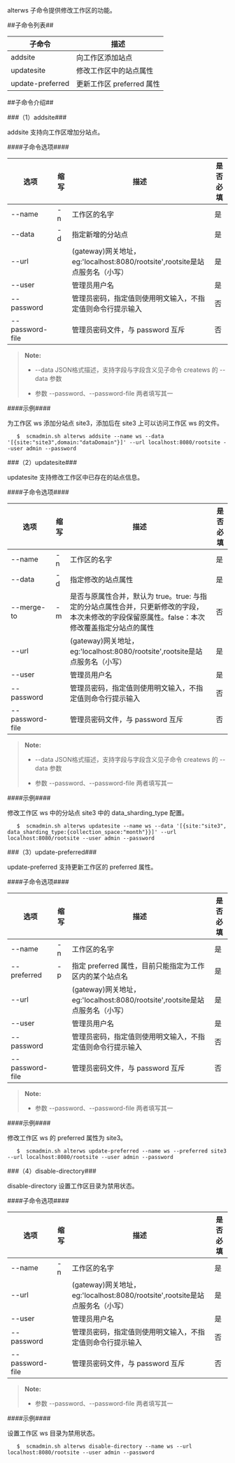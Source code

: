 alterws 子命令提供修改工作区的功能。

##子命令列表##

|子命令    |描述             |
|----------|-----------------|
|addsite   |向工作区添加站点 |
|updatesite|修改工作区中的站点属性 |
|update-preferred   |更新工作区 preferred 属性|

##子命令介绍##

###（1）addsite###

addsite 支持向工作区增加分站点。

####子命令选项####

|选项       |缩写 |描述                                                         |是否必填|
|-----------|-----|-------------------------------------------------------------|--------|
|--name     |-n   |工作区的名字                                                 |是      |
|--data     |-d   |指定新增的分站点                                             |是      |
|--url      |     |(gateway)网关地址，eg:'localhost:8080/rootsite',rootsite是站点服务名（小写） |是      |
|--user     |     |管理员用户名                                                 |是      |
|--password |     |管理员密码，指定值则使用明文输入，不指定值则命令行提示输入   |否      |
|--password-file|     |管理员密码文件，与 password 互斥                         |否      |

>  **Note:**
>
>  * --data JSON格式描述，支持字段与字段含义见子命令 createws 的 --data 参数
>
>  * 参数 --password、--password-file 两者填写其一

####示例####

为工作区 ws 添加分站点 site3，添加后在 site3 上可以访问工作区 ws 的文件。

```lang-javascript
   $  scmadmin.sh alterws addsite --name ws --data '[{site:"site3",domain:"dataDomain"}]' --url localhost:8080/rootsite --user admin --password
```

###（2）updatesite###

updatesite 支持修改工作区中已存在的站点信息。

####子命令选项####

|选项       |缩写 |描述                                                         |是否必填|
|-----------|-----|-------------------------------------------------------------|--------|
|--name     |-n   |工作区的名字                                                 |是      |
|--data     |-d   |指定修改的站点属性                                            |是      |
|--merge-to |-m   |是否与原属性合并，默认为 true。true: 与指定的分站点属性合并，只更新修改的字段，本次未修改的字段保留原属性。false：本次修改覆盖指定分站点的属性                                          |否      |
|--url      |     |(gateway)网关地址，eg:'localhost:8080/rootsite',rootsite是站点服务名（小写） |是      |
|--user     |     |管理员用户名                                                 |是      |
|--password |     |管理员密码，指定值则使用明文输入，不指定值则命令行提示输入   |否      |
|--password-file|     |管理员密码文件，与 password 互斥                         |否      |

>  **Note:**
>
>  * --data JSON格式描述，支持字段与字段含义见子命令 createws 的 --data 参数
>
>  * 参数 --password、--password-file 两者填写其一

####示例####

修改工作区 ws 中的分站点 site3 中的 data_sharding_type 配置。

```lang-javascript
   $  scmadmin.sh alterws updatesite --name ws --data '[{site:"site3", data_sharding_type:{collection_space:"month"}}]' --url localhost:8080/rootsite --user admin --password
```

###（3）update-preferred###

update-preferred 支持更新工作区的 preferred 属性。

####子命令选项####

|选项       |缩写 |描述                                                         |是否必填|
|-----------|-----|-------------------------------------------------------------|--------|
|--name     |-n   |工作区的名字                                                 |是      |
|--preferred|-p   |指定 preferred 属性，目前只能指定为工作区内的某个站点名      |是      |
|--url      |     |(gateway)网关地址，eg:'localhost:8080/rootsite',rootsite是站点服务名（小写） |是      |
|--user     |     |管理员用户名                                                 |是      |
|--password |     |管理员密码，指定值则使用明文输入，不指定值则命令行提示输入   |否      |
|--password-file|     |管理员密码文件，与 password 互斥                         |否      |

>  **Note:**
>
>  * 参数 --password、--password-file 两者填写其一

####示例####

修改工作区 ws 的 preferred 属性为 site3。

```lang-javascript
   $  scmadmin.sh alterws update-preferred --name ws --preferred site3 --url localhost:8080/rootsite --user admin --password
```
###（4）disable-directory###

disable-directory 设置工作区目录为禁用状态。

####子命令选项####

| 选项                  |缩写 |描述                                                         |是否必填|
|---------------------|---|-------------------------------------------------------------|--------|
| --name              |-n |工作区的名字                                                 |是      |
| --url               |   |(gateway)网关地址，eg:'localhost:8080/rootsite',rootsite是站点服务名（小写） |是      |
| --user              |   |管理员用户名                                                 |是      |
| --password          |   |管理员密码，指定值则使用明文输入，不指定值则命令行提示输入   |否      |
| --password-file     |   |管理员密码文件，与 password 互斥                         |否      |

>  **Note:**
>
>  * 参数 --password、--password-file 两者填写其一

####示例####

设置工作区 ws 目录为禁用状态。

```lang-javascript
   $  scmadmin.sh alterws disable-directory --name ws --url localhost:8080/rootsite --user admin --password
```